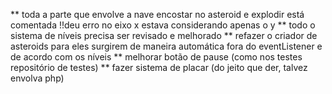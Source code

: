 ** toda a parte que envolve a nave encostar no asteroid e explodir está comentada !!deu erro no eixo x estava considerando apenas o y
** todo o sistema de níveis precisa ser revisado e melhorado
** refazer o criador de asteroids para eles surgirem de maneira automática fora do eventListener e de acordo com os níveis
** melhorar botão de pause (como nos testes repositório de testes)
** fazer sistema de placar (do jeito que der, talvez envolva php)